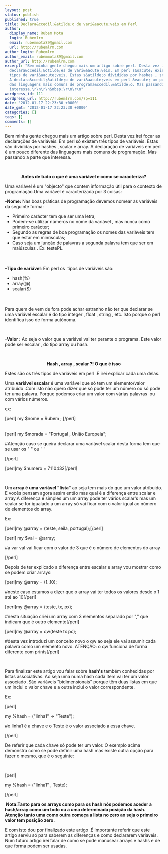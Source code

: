 ```yaml
---
layout: post
status: publish
published: true
title: Declara&ccedil;&atilde;o de vari&aacute;veis em Perl
author:
  display_name: Rubem Mota
  login: Rubemlrm
  email: rubemmota89@gmail.com
  url: http://rubemlrm.com
author_login: Rubemlrm
author_email: rubemmota89@gmail.com
author_url: http://rubemlrm.com
excerpt: "Bem minha gente chegou mais um artigo sobre perl. Desta vez irei focar as
  declara&ccedil;&otilde;es de vari&aacute;veis. Em perl s&oacute; existem tr&ecirc;s
  tipos de vari&aacute;veis. Estas s&atilde;o divididas por hashes , scalar e array.
  A declara&ccedil;&atilde;o de vari&aacute;veis em perl &eacute; um pouco diferente
  das linguagens mais comuns de programa&ccedil;&atilde;o. Mas passando a parte que
  interessa.\r\n\r\n&nbsp;\r\n\r\n"
wordpress_id: 111
wordpress_url: http://rubemlrm.com/?p=111
date: '2012-01-17 22:23:30 +0000'
date_gmt: '2012-01-17 22:23:30 +0000'
categories: []
tags: []
comments: []
---
```

<p>Bem minha gente chegou mais um artigo sobre perl. Desta vez irei focar as declarações de variáveis. Em perl só existem três tipos de variáveis. Estas são divididas por hashes , scalar e array. A declaração de variáveis em perl é um pouco diferente das linguagens mais comuns de programação. Mas passando a parte que interessa.</p>
<p> </p>
<p><a id="more"></a><a id="more-111"></a></p>
<p style="text-align: center;"><strong>Antes de tudo o que é uma variável e como se caracteriza?</strong></p></p>
<p style="text-align: left;">Uma variável é um "objecto" que contem informação útil para o contexto de programação.Uma variável é caracterizada por 3 coisas:</p></p>
<p style="text-align: left;"><strong>-Nome:</strong> Nas boas práticas de programação devemos nomear as variáveis da seguinte forma:</p></p>
<ul>
<li>Primeiro carácter tem que ser uma letra;</li>
<li>Podem-se utilizar números no nome da variável , mas nunca como primeiro carácter;</li>
<li>Segundo as regras de boa programação os nomes das variáveis tem que estar em minúsculas;</li>
<li>Caso seja um junção de palavras a segunda palavra tem que ser em maiúsculas . Ex: testePL.</li><br />
</ul><br />
<strong>-Tipo de variável</strong>: Em perl os  tipos de variáveis são:</p>
<ul>
<li>hash(%)</li>
<li>array(@)</li>
<li>scalar($)</li><br />
</ul><br />
Para quem de vem de fora pode achar estranho não ter que declarar se uma variável escalar é do tipo integer , float , string , etc. Isto porque o perl identifica isso de forma autónoma.</p>
<p> </p>
<p><strong>-Valor :</strong> Ao seja o valor que a variável vai ter perante o programa. Este valor pode ser escalar , do tipo array ou hash.</p>
<p> </p>
<p style="text-align: center;"><strong>Hash , array , scalar ?! O que é isso</strong></p></p>
<p style="text-align: left;">Estes são os três tipos de variáveis em perl .E irei explicar cada uma delas.</p></p>
<p style="text-align: left;">Uma <strong>variável escalar</strong> é uma variável que só tem um elemento/valor atribuído .Com isto não quero dizer que só pode ter um número ou só pode ter uma palavra. Porque podemos criar um valor com várias palavras  ou com vários números.</p></p>
<p style="text-align: left;">ex:</p></p>
<p style="text-align: left;">[perl] my $nome = Rubem ; [/perl]</p><br />
[perl] my $morada = "Portugal , União Europeia";</p>
<p>#Atenção caso se queira declarar uma variável scalar desta forma tem que se usar os " " ou '  '</p>
<p>[/perl]</p>
<p>[perl]my $numero = 7110432[/perl]</p>
<p> </p>
<p>Um<strong> array é uma variável "lista"</strong> ao seja tem mais do que um valor atribuido. E vocês pensam agora assim então mas qual é a diferença entre scalar e array.A diferença é simples um um array pode ter vários scalar's mas um scalar se for igualado a um array só vai ficar com o valor igual ao número de elementos do array.</p>
<p>Ex:</p>
<p>[perl]my @array = (teste, seila, portugal);[/perl]</p>
<p>[perl] my $val = @array;</p>
<p>#a var val vai ficar com o valor de 3 que é o número de elementos do array</p>
<p>[/perl]</p>
<p>Depois de ter explicado a diferença entre escalar e array vou mostrar como se podem criar arrays:</p>
<p>[perl]my @array = (1..10);</p>
<p>#neste caso estamos a dizer que o array vai ter todos os valores desde o 1 até ao 10[/perl]</p>
<p>[perl]my @array = (teste, tx, px);</p>
<p>#nesta situação criei um array com 3 elementos separado por "," que indicam que é outro elemento[/perl]</p>
<p>[perl]my @array = qw(teste tx pc);</p>
<p>#desta vez introduzi um conceito novo o qw ao seja ele vai assumir cada palavra como um elemento novo. ATENÇÃO: o qw funciona de forma diferente com prints[/perl]</p>
<p> </p>
<p>Para finalizar este artigo vou falar sobre <strong>hash's</strong> também conhecidas por listas associativas. Ao seja uma numa hash cada item vai ter um valor associado .São variáveis "bidimensionais" porque têm duas listas em que um inclui o valor chave e a outra inclui o valor correspondente.</p>
<p>Ex:</p>
<p>[perl]</p>
<p>my %hash = ("linha1" => "Teste");</p>
<p>#o linha1 é a chave e o Teste é o valor associado a essa chave.</p>
<p>[/perl]</p>
<p>De referir que cada chave só pode ter um valor. O exemplo acima demonstra como se pode definir uma hash mas existe outra opção para fazer o mesmo, que é o seguinte:</p>
<p> </p>
<p>[perl]</p>
<p>my %hash = ("linha1" , Teste);</p>
<p>[/perl]</p>
<p><strong> Nota:Tanto para os arrays como para os hash nós podemos aceder a hash/array como um todo ou a uma determinada posição da hash. Atenção tanto uma como outra começa a lista no zero ao seja o primeiro valor tem posição zero.</strong></p>
<p>E com isto dou por finalizado este artigo .É importante referir que este artigo serviu só para saberem as diferenças e como declararem váriaveis. Num futuro artigo irei falar de como se pode manusear arrays e hashs e de que forma podem ser usadas.</p>
